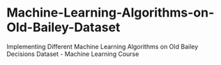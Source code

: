 # Machine-Learning-Algorithms-on-Old-Bailey-Dataset
Implementing Different Machine Learning Algorithms on Old Bailey Decisions Dataset - Machine Learning Course
